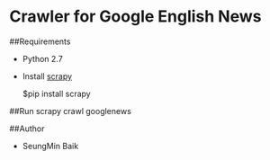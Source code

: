 # Crawler for Google English News

##Requirements
- Python 2.7
- Install [scrapy](http://scrapy.org/)

	$pip install scrapy

##Run
	scrapy crawl googlenews

##Author
- SeungMin Baik
